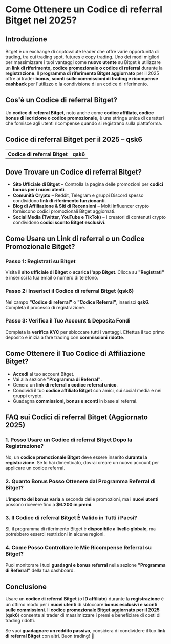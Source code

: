 <h1>Come Ottenere un Codice di referral Bitget nel 2025?</h1>

<h2>Introduzione</h2>
<p>Bitget è un exchange di criptovalute leader che offre varie opportunità di trading, tra cui trading spot, futures e copy trading. Uno dei modi migliori per massimizzare i tuoi vantaggi come <strong>nuovo utente</strong> su Bitget è utilizzare un <strong>link di riferimento, codice promozionale o codice di referral</strong> durante la <strong>registrazione</strong>. Il <strong>programma di riferimento Bitget aggiornato</strong> per il 2025 offre ai trader <strong>bonus, sconti sulle commissioni di trading e ricompense cashback</strong> per l'utilizzo o la condivisione di un codice di riferimento.</p>

<h2>Cos'è un Codice di referral Bitget?</h2>
<p>Un <strong>codice di referral Bitget</strong>, noto anche come <strong>codice affiliato, codice bonus di iscrizione o codice promozionale</strong>, è una stringa unica di caratteri che fornisce agli utenti ricompense quando si registrano sulla piattaforma.</p>

<h2>Codice di referral Bitget per il 2025 – qsk6</h2>
<table>
        <tr>
            <th>Codice di referral Bitget</th>
            <th>qsk6</th>
        </tr>
</table>

<h2>Dove Trovare un Codice di referral Bitget?</h2>
    <ul>
        <li><strong>Sito Ufficiale di Bitget</strong> – Controlla la pagina delle promozioni per <strong>codici bonus per i nuovi utenti</strong>.</li>
        <li><strong>Comunità Crypto</strong> – Reddit, Telegram e gruppi Discord spesso condividono <strong>link di riferimento funzionanti</strong>.</li>
        <li><strong>Blog di Affiliazione & Siti di Recensioni</strong> – Molti influencer crypto forniscono codici promozionali Bitget aggiornati.</li>
        <li><strong>Social Media (Twitter, YouTube e TikTok)</strong> – I creatori di contenuti crypto condividono <strong>codici sconto Bitget esclusivi</strong>.</li>
    </ul>

<h2>Come Usare un Link di referral o un Codice Promozionale Bitget?</h2>
<h3>Passo 1: Registrati su Bitget</h3>
<p>Visita il <strong>sito ufficiale di Bitget</strong> o <strong>scarica l'app Bitget</strong>. Clicca su <strong>"Registrati"</strong> e inserisci la tua email o numero di telefono.</p>

<h3>Passo 2: Inserisci il Codice di referral Bitget (qsk6)</h3>
<p>Nel campo <strong>"Codice di referral"</strong> o <strong>"Codice Referral"</strong>, inserisci <strong>qsk6</strong>. Completa il processo di registrazione.</p>

<h3>Passo 3: Verifica il Tuo Account & Deposita Fondi</h3>
<p>Completa la <strong>verifica KYC</strong> per sbloccare tutti i vantaggi. Effettua il tuo primo deposito e inizia a fare trading con <strong>commissioni ridotte</strong>.</p>

<h2>Come Ottenere il Tuo Codice di Affiliazione Bitget?</h2>
    <ul>
        <li><strong>Accedi</strong> al tuo account Bitget.</li>
        <li>Vai alla sezione <strong>"Programma di Referral"</strong>.</li>
        <li>Genera un <strong>link di referral o codice referral unico</strong>.</li>
        <li>Condividi il tuo <strong>codice affiliato Bitget</strong> con amici, sui social media e nei gruppi crypto.</li>
        <li>Guadagna <strong>commissioni, bonus e sconti</strong> in base ai referral.</li>
    </ul>

<h2>FAQ sui Codici di referral Bitget (Aggiornato 2025)</h2>
<h3>1. Posso Usare un Codice di referral Bitget Dopo la Registrazione?</h3>
<p>No, un <strong>codice promozionale Bitget</strong> deve essere inserito <strong>durante la registrazione</strong>. Se lo hai dimenticato, dovrai creare un nuovo account per applicare un codice referral.</p>

<h3>2. Quanto Bonus Posso Ottenere dal Programma Referral di Bitget?</h3>
<p>L'<strong>importo del bonus varia</strong> a seconda delle promozioni, ma i <strong>nuovi utenti</strong> possono ricevere fino a <strong>$6.200 in premi</strong>.</p>

<h3>3. Il Codice di referral Bitget È Valido in Tutti i Paesi?</h3>
<p>Sì, il programma di riferimento Bitget è <strong>disponibile a livello globale</strong>, ma potrebbero esserci restrizioni in alcune regioni.</p>

<h3>4. Come Posso Controllare le Mie Ricompense Referral su Bitget?</h3>
<p>Puoi monitorare i tuoi <strong>guadagni e bonus referral</strong> nella sezione <strong>"Programma di Referral"</strong> della tua dashboard.</p>

<h2>Conclusione</h2>
<p>Usare un <strong>codice di referral Bitget</strong> (o <strong>ID affiliato</strong>) durante la <strong>registrazione</strong> è un ottimo modo per i <strong>nuovi utenti</strong> di sbloccare <strong>bonus esclusivi e sconti sulle commissioni</strong>. Il <strong>codice promozionale Bitget aggiornato per il 2025</strong> (<strong>qsk6</strong>) consente ai trader di massimizzare i premi e beneficiare di costi di trading ridotti.</p>
<p>Se vuoi <strong>guadagnare un reddito passivo</strong>, considera di condividere il tuo <strong>link di referral Bitget</strong> con altri. Buon trading! 🚀</p>
